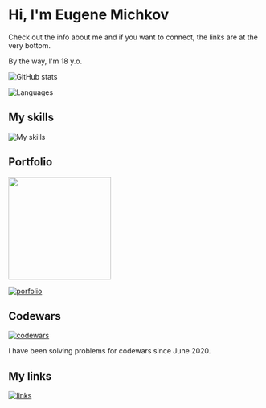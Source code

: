 

# Hi, I'm Eugene Michkov

Check out the info about me and if you want to connect, the links are at the very bottom.

By the way, I'm 18 y.o.

![GitHub stats](https://github-readme-stats.vercel.app/api?username=ParzivalEugene&show_icons=true&bg_color=30,e96443,904e95&title_color=fff&text_color=fff&icon_color=fff&hide_border=true&count_private=true)

![Languages](https://github-readme-stats.vercel.app/api/top-langs/?username=ParzivalEugene&layout=compact&count_private=true&bg_color=30,e96443,904e95&title_color=fff&text_color=fff&icon_color=fff&hide_border=true)

## My skills

![My skills](https://skillicons.dev/icons?i=ts,js,md,html,css,sass,figma,tailwind,styledcomponents,nodejs,react,next,express,docker,py,fastapi,django,prisma,postgres,mongo,git&theme=dark&perline=7)

## Portfolio

<img src="https://avatars.githubusercontent.com/u/60107488?v=4" width="204">

[![porfolio](https://img.shields.io/badge/michkoff-portfolio-blueviolet?style=for-the-badge&logo=chainlink)](https://www.michkoff.com)

## Codewars 

[![codewars](https://www.codewars.com/users/ParzivalEugene/badges/large)](https://www.codewars.com/users/ParzivalEugene)

I have been solving problems for codewars since June 2020.

## My links

[![links](https://img.shields.io/badge/michkoff-links-blueviolet?style=for-the-badge&logo=chainlink)](https://links.michkoff.com)
